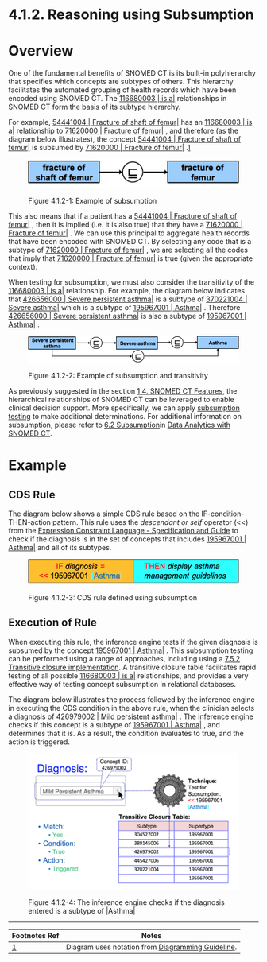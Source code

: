 # 4.1.2. Reasoning using Subsumption

# Overview

One of the fundamental benefits of SNOMED CT is its built-in polyhierarchy that specifies which concepts are subtypes of others. This hierarchy facilitates the automated grouping of health records which have been encoded using SNOMED CT. The [ 116680003 | is a|](http://snomed.info/id/116680003 "116680003 | is a |") relationships in SNOMED CT form the basis of its subtype hierarchy.

For example, [ 54441004 | Fracture of shaft of femur|](http://snomed.info/id/54441004 "54441004 | Fracture of shaft of femur |") has an  [ 116680003 | is a|](http://snomed.info/id/116680003 "116680003 | is a |") relationship to  [ 71620000 | Fracture of femur|](http://snomed.info/id/71620000 "71620000 | Fracture of femur |") , and therefore (as the diagram below illustrates), the concept  [ 54441004 | Fracture of shaft of femur|](http://snomed.info/id/54441004 "54441004 | Fracture of shaft of femur |") is subsumed by  [ 71620000 | Fracture of femur|](http://snomed.info/id/71620000 "71620000 | Fracture of femur |") .[1](https://confluence.ihtsdotools.org/display/DOCCDS/4.1.2.+Reasoning+using+Subsumption#Footnote1 "Footnote: Click here to display the footnote")

<figure><img src="../../images/123897609.png" alt="" title=""><figcaption><p>Figure 4.1.2-1: Example of subsumption</p></figcaption></figure>

This also means that if a patient has a [ 54441004 | Fracture of shaft of femur|](http://snomed.info/id/54441004 "54441004 | Fracture of shaft of femur |") , then it is implied (i.e. it is also true) that they have a [ 71620000 | Fracture of femur|](http://snomed.info/id/71620000 "71620000 | Fracture of femur |") . We can use this principal to aggregate health records that have been encoded with SNOMED CT. By selecting any code that is a subtype of [ 71620000 | Fracture of femur|](http://snomed.info/id/71620000 "71620000 | Fracture of femur |") , we are selecting all the codes that imply that [ 71620000 | Fracture of femur|](http://snomed.info/id/71620000 "71620000 | Fracture of femur |") is true (given the appropriate context).

When testing for subsumption, we must also consider the transitivity of the [ 116680003 | is a|](http://snomed.info/id/116680003 "116680003 | is a |") relationship. For example, the diagram below indicates that [ 426656000 | Severe persistent asthma|](http://snomed.info/id/426656000 "426656000 | Severe persistent asthma |") is a subtype of [ 370221004 | Severe asthma|](http://snomed.info/id/370221004 "370221004 | Severe asthma |") which is a subtype of [ 195967001 | Asthma|](http://snomed.info/id/195967001 "195967001 | Asthma |") . Therefore [ 426656000 | Severe persistent asthma|](http://snomed.info/id/426656000 "426656000 | Severe persistent asthma |") is also a subtype of [ 195967001 | Asthma|](http://snomed.info/id/195967001 "195967001 | Asthma |") .

<figure><img src="../../images/123897608.png" alt="" title=""><figcaption><p>Figure 4.1.2-2: Example of subsumption and transitivity</p></figcaption></figure>

As previously suggested in the section [1.4. SNOMED CT Features](1.4.-SNOMED-CT-Features_123897451.html), the hierarchical relationships of SNOMED CT can be leveraged to enable clinical decision support. More specifically, we can apply [subsumption testing](https://confluence.ihtsdotools.org/display/DOCGLOSS/Subsumption+test "Glossary link: Subsumption test") to make additional determinations. For additional information on subsumption, please refer to [6.2 Subsumption](https://confluence.ihtsdotools.org/display/DOCANLYT/6.2+Subsumption)in [Data Analytics with SNOMED CT](https://confluence.ihtsdotools.org/display/DOCANLYT/Data+Analytics+with+SNOMED+CT).

# Example

## CDS Rule

The diagram below shows a simple CDS rule based on the IF-condition-THEN-action pattern. This rule uses the _descendant or self_ operator (<<)  from the [Expression Constraint Language - Specification and Guide](https://confluence.ihtsdotools.org/display/DOCECL/Expression+Constraint+Language+-+Specification+and+Guide) to check if the diagnosis is in the set of concepts that includes [ 195967001 | Asthma|](http://snomed.info/id/195967001 "195967001 | Asthma |") and all of its subtypes.

<figure><img src="../../images/123897606.png" alt="" title=""><figcaption><p>Figure 4.1.2-3: CDS rule defined using subsumption</p></figcaption></figure>

## Execution of Rule

When executing this rule, the inference engine tests if the given diagnosis is subsumed by the concept [ 195967001 | Asthma|](http://snomed.info/id/195967001 "195967001 | Asthma |") . This subsumption testing can be performed using a range of approaches, including using a [7.5.2 Transitive closure implementation](/pages/createpage.action?spaceKey=DOCTSG&title=7.5.2+Transitive+closure+implementation). A transitive closure table facilitates rapid testing of all possible [ 116680003 | is a|](http://snomed.info/id/116680003 "116680003 | is a |") relationships, and provides a very effective way of testing concept subsumption in relational databases.

The diagram below illustrates the process followed by the inference engine in executing the CDS condition in the above rule, when the clinician selects a diagnosis of [ 426979002 | Mild persistent asthma|](http://snomed.info/id/426979002 "426979002 | Mild persistent asthma |") . The inference engine checks if this concept is a subtype of [ 195967001 | Asthma|](http://snomed.info/id/195967001 "195967001 | Asthma |") , and determines that it is. As a result, the condition evaluates to true, and the action is triggered.

<figure><img src="../../images/123897832.png" alt="" title=""><figcaption><p>Figure 4.1.2-4: The inference engine checks if the diagnosis entered is a subtype of |Asthma|</p></figcaption></figure>

  

* * *

Footnotes Ref | Notes  
---|---  
[1](https://confluence.ihtsdotools.org/display/DOCCDS/4.1.2.+Reasoning+using+Subsumption#FootnoteMarker1-0 "Footnote: Click to return to reference in text") |  Diagram uses notation from [Diagramming Guideline](https://confluence.ihtsdotools.org/display/DOCDIAG/Diagramming+Guideline). 

